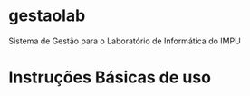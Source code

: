 # gestaolab
Sistema de Gestão para o Laboratório de Informática do IMPU
# Instruções Básicas de uso
